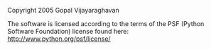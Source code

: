 Copyright 2005 Gopal Vijayaraghavan

The software is licensed according to the terms of the PSF (Python Software Foundation) license found here: http://www.python.org/psf/license/
